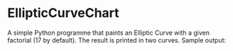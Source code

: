 # EllipticCurveChart
A simple Python programme that paints an Elliptic Curve with a given factorial (17 by default).
The result is printed in two curves. Sample output:

